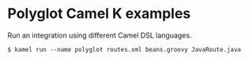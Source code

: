 # Polyglot Camel K examples

Run an integration using different Camel DSL languages.

```
$ kamel run --name polyglot routes.xml beans.groovy JavaRoute.java
```